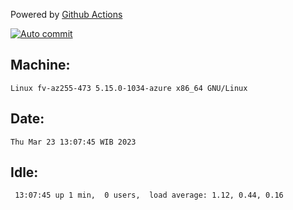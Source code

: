 Powered by [Github Actions](https://github.com/features/actions)

[![Auto commit](https://github.com/hiage/workstation/workflows/Auto%20commit/badge.svg)](https://github.com/hiage/workstation/actions?query=workflow%3A%22Auto+commit%22)

## Machine:
```
Linux fv-az255-473 5.15.0-1034-azure x86_64 GNU/Linux
```
## Date:
```
Thu Mar 23 13:07:45 WIB 2023
```
## Idle:
```
 13:07:45 up 1 min,  0 users,  load average: 1.12, 0.44, 0.16
```
